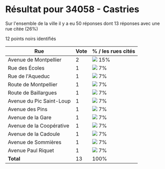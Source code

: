 # Résultat pour 34058 - Castries

Sur l'ensemble de la ville il y a eu 50 réponses dont 13 réponses avec une rue citée (26%)

12 points noirs identifiés

| Rue | Vote | % / les rues cités|
|-----|------|-------------------|
| Avenue de Montpellier | 2 | <img src="../../img/bar_15.gif" />&nbsp;15%|
| Rue des Écoles | 1 | <img src="../../img/bar_7.gif" />&nbsp;7%|
| Rue de l'Aqueduc | 1 | <img src="../../img/bar_7.gif" />&nbsp;7%|
| Route de Montpellier | 1 | <img src="../../img/bar_7.gif" />&nbsp;7%|
| Route de Baillargues | 1 | <img src="../../img/bar_7.gif" />&nbsp;7%|
| Avenue du Pic Saint-Loup | 1 | <img src="../../img/bar_7.gif" />&nbsp;7%|
| Avenue des Pins | 1 | <img src="../../img/bar_7.gif" />&nbsp;7%|
| Avenue de la Gare | 1 | <img src="../../img/bar_7.gif" />&nbsp;7%|
| Avenue de la Coopérative | 1 | <img src="../../img/bar_7.gif" />&nbsp;7%|
| Avenue de la Cadoule | 1 | <img src="../../img/bar_7.gif" />&nbsp;7%|
| Avenue de Sommières | 1 | <img src="../../img/bar_7.gif" />&nbsp;7%|
| Avenue Paul Riquet | 1 | <img src="../../img/bar_7.gif" />&nbsp;7%|
| **Total** | 13 | 100%|

